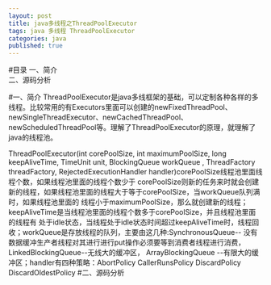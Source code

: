 ```yaml
---
layout: post
title: java多线程之ThreadPoolExecutor
tags: java 多线程 ThreadPoolExecutor
categories: java
published: true
---
```


#目录
一、简介</br>
二、源码分析</br>

#一、简介
ThreadPoolExecutor是java多线框架的基础，可以定制各种各样的多线程。比较常用的有Executors里面可以创建的newFixedThreadPool、newSingleThreadExecutor、newCachedThreadPool、newScheduledThreadPool等。理解了ThreadPoolExecutor的原理，就理解了java的线程池。</br>

ThreadPoolExecutor(int corePoolSize, int maximumPoolSize, long keepAliveTime, TimeUnit unit, BlockingQueue<Runnable> workQueue
, ThreadFactory threadFactory, RejectedExecutionHandler handler)corePoolSize线程池里面线程个数，如果线程池里面的线程个数少于
corePoolSize则新的任务来时就会创建新的线程，如果线程池里面的线程大于等于corePoolSize，当workQueue队列满时，如果线程池里面的
线程小于maximumPoolSize，那么就创建新的线程；keepAliveTime是当线程池里面的线程个数多于corePoolSize，并且线程池里面的线程有
处于idle状态，当线程处于idle状态时间超过keepAliveTime时，线程回收；workQueue是存放线程的队列，主要由这几种:SynchronousQueue--
没有数据缓冲生产者线程对其进行进行put操作必须要等到消费者线程进行消费，LinkedBlockingQueue--无线大的缓冲区， ArrayBlockingQueue
--有限大的缓冲区；handler有四种策略：AbortPolicy CallerRunsPolicy DiscardPolicy DiscardOldestPolicy
#二、源码分析</br>




